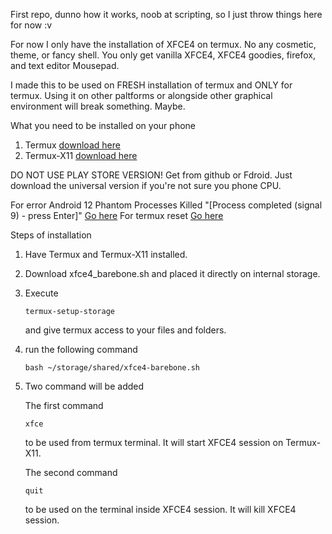 First repo, dunno how it works, noob at scripting, so I just throw things here for now :v 

For now I only have the installation of XFCE4 on termux. No any cosmetic, theme, or fancy shell. You only get vanilla XFCE4, XFCE4 goodies, firefox, and text editor Mousepad.

I made this to be used on FRESH installation of termux and ONLY for termux. 
Using it on other paltforms or alongside other graphical environment will break something. Maybe.

What you need to be installed on your phone
1. Termux [download here](https://github.com/termux/termux-app/releases/tag/v0.118.1)
2. Termux-X11 [download here](https://github.com/termux/termux-x11/releases/tag/nightly)

DO NOT USE PLAY STORE VERSION! Get from github or Fdroid. Just download the universal version if you're not sure you phone CPU.

For error  Android 12 Phantom Processes Killed "[Process completed (signal 9) - press Enter]" [Go here](https://github.com/termux/termux-app/issues/2366)
For termux reset [Go here](https://github.com/termux/termux-app/issues/3643)

Steps of installation

1. Have Termux and Termux-X11 installed.
2. Download xfce4_barebone.sh and placed it directly on internal storage.
3. Execute
   ```
   termux-setup-storage
   ```
   and give termux access to your files and folders.
4. run the following command
   ```
   bash ~/storage/shared/xfce4-barebone.sh
   ```
5.  Two command will be added

    The first command
    ```
    xfce
    ```
    to be used from termux terminal. It will start XFCE4 session on Termux-X11.
    

    The second command
    ```
    quit
    ```
    to be used on the terminal inside XFCE4 session. It will kill XFCE4 session.
    
